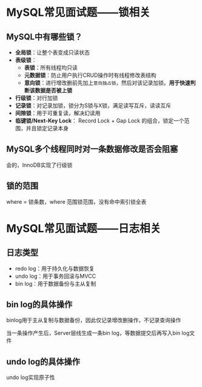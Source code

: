 # MySQL常见面试题——锁相关

## MySQL中有哪些锁？

- **全局锁**：让整个表变成只读状态
- **表级锁**：
	- **表锁**：所有线程均只读
	- **元数据锁**：防止用户执行CRUD操作时有线程修改表结构
	- **意向锁**：进行增改删前先加上`意向独占锁`，然后对该记录加锁。**用于快速判断该数据是否被上锁**
- **行级锁**：对行加锁
- **记录锁**：对记录加锁，锁分为S锁与X锁，满足读写互斥，读读互斥
- **间隙锁**：用于可重复读，解决幻读用
- **临键锁/Next-Key Lock**： Record Lock + Gap Lock 的组合，锁定一个范围，并且锁定记录本身

## MySQL多个线程同时对一条数据修改是否会阻塞

会的，InnoDB实现了行级锁

## 锁的范围

where = 锁条数，where 范围锁范围，没有命中索引锁全表

# MySQL常见面试题——日志相关

## 日志类型

- redo log：用于持久化与数据恢复
- undo log：用于事务回滚与MVCC
- bin log：用于数据备份与主从复制

## bin log的具体操作

binlog用于主从复制与数据备份，因此仅记录增改删操作，不记录查询操作

当一条操作产生后，Server层线生成一条bin log，等数据提交后再写入bin log文件

## undo log的具体操作

undo log实现原子性